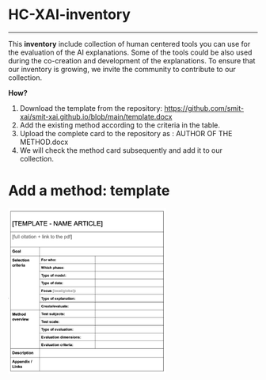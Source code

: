 # **HC-XAI-inventory**
---
This **inventory** include collection of human centered tools you can use for the evaluation of the AI explanations. Some of the tools could be also used during the co-creation and development of the explanations. To ensure that our inventory is growing, we invite the community to contribute to our collection.

**How?**

1. Download the template from the repository: https://github.com/smit-xai/smit-xai.github.io/blob/main/template.docx
2. Add the existing method according to the criteria in the table. 
3. Upload the complete card to the repository as : AUTHOR OF THE METHOD.docx
4. We will check the method card subsequently and add it to our collection. 


# **Add a method: template**

<img width="319" alt="How does the toolbox work" src="https://github.com/smit-xai/smit-xai.github.io/blob/9d9d4a2d866c4b23a87e5af270b960c04a79f75b/Screenshot%202022-11-01%20at%2013.49.43.png">
